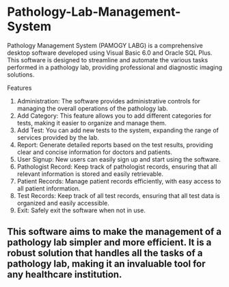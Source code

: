 # Pathology-Lab-Management-System
Pathology Management System (PAMOGY LABG) is a comprehensive desktop software developed using Visual Basic 6.0 and Oracle SQL Plus. This software is designed to streamline and automate the various tasks performed in a pathology lab, providing professional and diagnostic imaging solutions.

Features
1. Administration: The software provides administrative controls for managing the overall operations of the pathology lab.
2. Add Category: This feature allows you to add different categories for tests, making it easier to organize and manage them.
3. Add Test: You can add new tests to the system, expanding the range of services provided by the lab.
4. Report: Generate detailed reports based on the test results, providing clear and concise information for doctors and patients.
5. User Signup: New users can easily sign up and start using the software.
6. Pathologist Record: Keep track of pathologist records, ensuring that all relevant information is stored and easily retrievable.
7. Patient Records: Manage patient records efficiently, with easy access to all patient information.
8. Test Records: Keep track of all test records, ensuring that all test data is organized and easily accessible.
9. Exit: Safely exit the software when not in use.
## This software aims to make the management of a pathology lab simpler and more efficient. It is a robust solution that handles all the tasks of a pathology lab, making it an invaluable tool for any healthcare institution.
